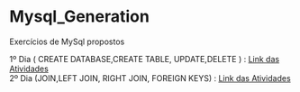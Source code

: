 # Mysql_Generation
Exercícios de MySql propostos

1º Dia ( CREATE DATABASE,CREATE TABLE, UPDATE,DELETE  ) : <a href="https://github.com/luisfsm/Mysql_Generation/tree/master/Introdução">Link das Atividades </a>
<br>
2º Dia (JOIN,LEFT JOIN, RIGHT JOIN, FOREIGN KEYS) : <a href="https://github.com/luisfsm/Mysql_Generation/tree/master/Introducao-2">Link das Atividades </a>
